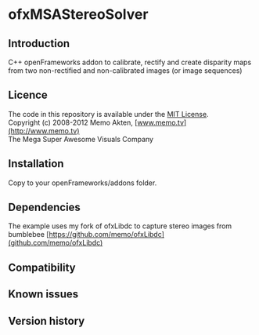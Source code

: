 ofxMSAStereoSolver
=====================================

Introduction
------------
C++ openFrameworks addon to calibrate, rectify and create disparity maps from two non-rectified and non-calibrated images (or image sequences) 

Licence
-------
The code in this repository is available under the [MIT License](https://secure.wikimedia.org/wikipedia/en/wiki/Mit_license).  
Copyright (c) 2008-2012 Memo Akten, [www.memo.tv](http://www.memo.tv)  
The Mega Super Awesome Visuals Company


Installation
------------
Copy to your openFrameworks/addons folder.

Dependencies
------------
The example uses my fork of ofxLibdc to capture stereo images from bumblebee
[https://github.com/memo/ofxLibdc](github.com/memo/ofxLibdc)

Compatibility
------------

Known issues
------------

Version history
------------

